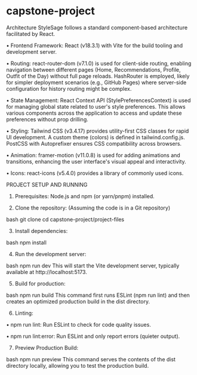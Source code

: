 # capstone-project
Architecture
StyleSage follows a standard component-based architecture facilitated by React.

• Frontend Framework: React (v18.3.1) with Vite for the build tooling and development server.

• Routing: react-router-dom (v7.1.0) is used for client-side routing, enabling navigation between different pages (Home, Recommendations, Profile, Outfit of the Day) without full page reloads. HashRouter is employed, likely for simpler deployment scenarios (e.g., GitHub Pages) where server-side configuration for history routing might be complex.

• State Management: React Context API (StylePreferencesContext) is used for managing global state related to user's style preferences. This allows various components across the application to access and update these preferences without prop drilling.

• Styling: Tailwind CSS (v3.4.17) provides utility-first CSS classes for rapid UI development. A custom theme (colors) is defined in tailwind.config.js. PostCSS with Autoprefixer ensures CSS compatibility across browsers.

• Animation: framer-motion (v11.0.8) is used for adding animations and transitions, enhancing the user interface's visual appeal and interactivity.

• Icons: react-icons (v5.4.0) provides a library of commonly used icons.


PROJECT SETUP AND RUNNING

1. Prerequisites: Node.js and npm (or yarn/pnpm) installed.

2. Clone the repository: (Assuming the code is in a Git repository)

bash
git clone <repository-url>
    cd capstone-project/project-files
    
3. Install dependencies:

bash
npm install

4. Run the development server:

bash
npm run dev
This will start the Vite development server, typically available at http://localhost:5173.

5. Build for production:

bash
npm run build
This command first runs ESLint (npm run lint) and then creates an optimized production build in the dist directory.

6. Linting:

• npm run lint: Run ESLint to check for code quality issues.

• npm run lint:error: Run ESLint and only report errors (quieter output).

7. Preview Production Build:

bash
npm run preview
This command serves the contents of the dist directory locally, allowing you to test the production build.


